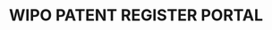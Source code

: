 ---
layout: default
description: The WIPO's Patent Register Portal gives details of the availability of
  online patent registers by country / jurisdiction, as well as their search functionalities
  and the type of information they provide.
location: https://www.wipo.int/patent_register_portal/en/index.html
record_creation_timestamp: 10/13/2021
shortname: patent_register
tags:
- geography, index, patents
title: WIPO PATENT REGISTER PORTAL
uuid: fc08c62e-5eae-4831-9eae-4a59276e29fc
---